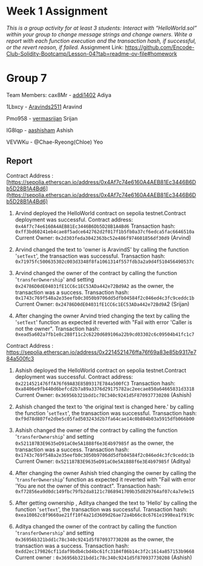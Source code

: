 # Week 1 Assignment
*This is a group activity for at least 3 students:
Interact with “HelloWorld.sol” within your group to change message strings and change owners.
Write a report with each function execution and the transaction hash, if successful, or the revert reason, if failed.*
Assignment Link: https://github.com/Encode-Club-Solidity-Bootcamp/Lesson-04?tab=readme-ov-file#homework

# Group 7
Team Members:
cax8Mr - [addi1402](https://github.com/addi1402) Adiya

1Lbxcy - [Aravinds2511](https://github.com/Aravinds2511) Aravind

Pmo958 - [vermasrijan](https://github.com/vermasrijan) Srijan

IG8lqp - [aashisham](https://github.com/aashisham) Ashish 

VEVWKu - @Chae-Ryeong(Chloe) Yeo

## Report

Contract Address : [https://sepolia.etherscan.io/address/0x4Af7c74e6160A4AEB81Ec3446B6Db5D28B1A4Bd6](https://sepolia.etherscan.io/address/0x4Af7c74e6160A4AEB81Ec3446B6Db5D28B1A4Bd6)
1. Arvind deployed the HelloWorld contract on sepolia testnet.Contract deployment was successful.
Contract address: `0x4Af7c74e6160A4AEB81Ec3446B6Db5D28B1A4Bd6`
Transaction hash: `0xff3bd60241eb4cae8f5adce642762d2f017f1b5fb0a37cf6edca5fac6646510a`
Current Owner: `0x2d303feda3042363bc52e486f974601856df30d9` (Arvind)

2. Arvind changed the text to 'owner is AravindS' by calling the function '`setText`', the transaction was successful.
Transaction hash: `0x71975fc500635302c003d3348f8fa1061314f557fdb3a2a9d4f510456490537c`

3. Arvind changed the owner of the contract by calling the function '`transferOwnership`' and setting `0x24786D0dE04031fE1CC6c1EC53ADa442e72Bd9A2` as the owner, the transaction was a success.
Transaction hash: `0x1743c769f548a2e35eefb0c3050b9706dd5dfb04584f2c046ed4c3fc9ceddc1b`
Current Owner: `0x24786D0dE04031fE1CC6c1EC53ADa442e72Bd9A`2 (Srijan)

4. After changing the owner Arvind tried changing the text by calling the '`setText`' function as expected it reverted with "Fail with error 'Caller is not the owner".
Transaction hash: `0xead5a602a7fb1e8c288f11c2c6220d689106a22b9cd03302c6c09504b41fc1c7`



Contract Address : https://sepolia.etherscan.io/address/0x2214521476ffa76f69a83e85b9317e784a500fc3

1. Ashish deployed the HelloWorld contract on sepolia testnet.Contract deployment was successful.
Contract address: `0x2214521476ffA76f69A83E85B9317E784a500fC3`
Transaction hash: `0xa8406e9fb440d6befcd2b7a89a3376d29175782ac2eecae850a64665831d3318`
Current Owner: `0x36956b321bdd1c78C340c9241d5F870937730208` (Ashish)

2. Ashish changed the text to 'the original text is changed here.' by calling the function '`setText`', the transaction was successful.
Transaction hash: `0xf9d78d807fe2dbe5c05fad503243d2b7fa64cae14c0b804b03a5915dfb066b00`

3. Ashish changed the owner of the contract by calling the function '`transferOwnership`' and setting `0x521187B3E9635eD91aC0e5A1888f6e3E4b97985f` as the owner, the transaction was a success.
Transaction hash: `0x1743c769f548a2e35eefb0c3050b9706dd5dfb04584f2c046ed4c3fc9ceddc1b`
Current Owner: `0x521187B3E9635eD91aC0e5A1888f6e3E4b97985f` (Aditya)

4. After changing the owner Ashish tried changing the owner by calling the ‘`transferOwnership`’ function as expected it reverted with "Fail with error 'You are not the owner of this contract".
Transaction hash: `0xf72856ea9d0dc149fbc79fb2da8121c7868941709b35d829764af07c4a7e9e15`

5. After getting ownership , Aditya changed the text to 'Hello' by calling the function '`setText`', the transaction was successful.
Transaction hash: `0xea10862c8f9660ae21ff10f4a21d3609d26ae72a4b66c8c6761e1998ea1f919c`

6. Aditya changed the owner of the contract by calling the function '`transferOwnership`' and setting `0x36956b321bdd1c78c340c9241d5f870937730208` as the owner, the transaction was a success.
Transaction hash: `0xdd2ec179826cf11daf9bdb4cbd4bc61fc3184f86b14c3f2c1614a857153b9668`
Current owner : `0x36956b321bdd1c78c340c9241d5f870937730208` (Ashish)
